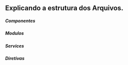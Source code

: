 
## Explicando a estrutura dos Arquivos.

##### Componentes
##### Modulos
##### Services
##### Diretivas
